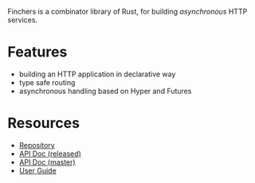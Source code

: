 ---
---

Finchers is a combinator library of Rust, for building *asynchronous* HTTP services.

# Features

* building an HTTP application in declarative way
* type safe routing
* asynchronous handling based on Hyper and Futures

# Resources

* [Repository][repository]
* [API Doc (released)][doc-released]
* [API Doc (master)][doc-master]
* [User Guide][user-guide]

[repository]: https://github.com/finchers-rs/finchers
[doc-released]: https://docs.rs/finchers
[doc-master]: ./api/finchers/index.html
[user-guide]: ./guide/index.html
